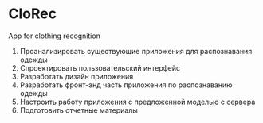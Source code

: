 # CloRec
App for clothing recognition

1.   Проанализировать существующие приложения для  распознавания одежды
2.	 Спроектировать пользовательский интерфейс
3.	 Разработать дизайн приложения
4.	 Разработать фронт-энд часть приложения по распознаванию одежды
5.	 Настроить работу приложения с предложенной моделью с сервера
6.	 Подготовить отчетные материалы
